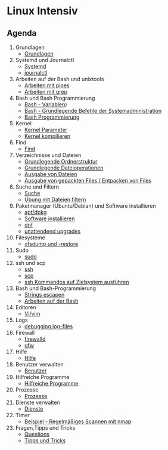 # Linux Intensiv

## Agenda

  1. Grundlagen
     * [Grundlagen](grundlagen.md)
  1. Systemd und Journalctl  
     * [Systemd](systemd.md)
     * [journalctl](journalctl.md)
  1. Arbeiten auf der Bash und unixtools
     * [Arbeiten mit pipes](pipes-grep.md)
     * [Arbeiten mit grep](grep.md)
  1. Bash und Bash Programmierung 
     * [Bash - Variablen](variables.md))
     * [Bash - Grundlegende Befehle der Systemadministration](grundlegende-befehle.md)
     * [Bash Programmierung](bash-programmierung.md)
  1. Kernel
     * [Kernel Parameter](kernel-params.md)
     * [Kernel kompilieren](kernel-kompilieren.md)
  1. Find
     * [Find](find.md)
  1. Verzeichnisse und Dateien 
     * [Grundlegende Ordnerstruktur](grundlegende-ordnerstruktur-fhs.md)
     * [Grundlegende Dateioperationen](grundlegende-dateioperationen.md)
     * [Ausgabe von Dateien](ausgabe-von-dateien.md)
     * [Ausgabe von gepackten Files / Entpacken von Files](ausgabe-gepackte-files.md)
  1. Suche und Filtern 
     * [Suche](suche.md)
     * [Übung mit Dateien filtern](uebung-dateien.md) 
  1. Paketmanager (Ubuntu/Debian) und Software installieren
     * [apt/dpkg](dpkg-apt.md)
     * [Software installieren](software-installieren.md)
     * [dnf](dnf.md) 
     * [unattendend upgrades](unattended-upgrades.md)
  1. Filesysteme  
     * [xfsdump und -restore](xfsdump-und-restore.md) 
  1. Sudo 
     * [sudo](sudo.md)
  1. ssh und scp 
     * [ssh](ssh.md) 
     * [scp](scp.md)
     * [ssh Kommandos auf Zielsystem ausführen](ssh-commands.md) 
  1. Bash und Bash-Programmierung 
     * [Strings escapen](strings-escapen.md)
     * [Arbeiten auf der Bash](arbeiten-auf-der-bash.md)
  1. Editoren
     * [Vi/vim](vi.md)
  1. Logs 
     * [debugging log-files ](debugging-logs.md) 
  1. Firewall
     * [firewalld](firewalld.md)
     * [ufw](ufw.md) 
  1. Hilfe 
     * [Hilfe](hilfe.md)
  1. Benutzer verwalten 
     * [Benutzer](benutzer.md)
  1. Hilfreiche Programme 
     * [Hilfreiche Programme](hilfreiche-programme.md) 
  1. Prozesse
     * [Prozesse](prozesse.md)
  1. Dienste verwalten 
     * [Dienste](dienste.md) 
  1. Timer 
     * [Beispiel - Regelmäßiges Scannen mit nmap](nmap-timer.md)  
  1. Fragen,Tipps und Tricks
     * [Questions](questions.md)
     * [Tipps und Tricks](tipps-tricks.md) 


